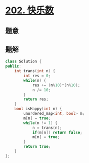 #  [202. 快乐数](https://leetcode-cn.com/problems/happy-number/)

## 题意



## 题解



```c++
class Solution {
public:
    int trans(int n) {
        int res = 0;
        while(n) {
            res += (n%10)*(n%10);
            n /= 10;
        }
        return res;
    }
    bool isHappy(int n) {
        unordered_map<int, bool> m;
        m[n] = true;
        while(n != 1) {
            n = trans(n);
            if(m[n]) return false;
            m[n] = true;
        }
        return true;
    }
};
```



```python3

```

